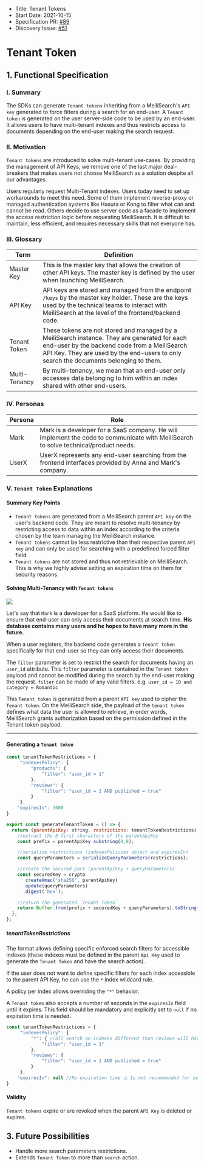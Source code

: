 - Title: Tenant Tokens
- Start Date: 2021-10-15
- Specification PR: [#89](https://github.com/meilisearch/specifications/pull/89)
- Discovery Issue: [#51](https://github.com/meilisearch/product/issues/51)

# Tenant Token

## 1. Functional Specification

### I. Summary

The SDKs can generate `Tenant tokens` inheriting from a MeiliSearch's `API key` generated to force filters during a search for an end-user. A `Tenant token` is generated on the user server-side code to be used by an end-user. It allows users to have multi-tenant indexes and thus restricts access to documents depending on the end-user making the search request.

### II. Motivation

`Tenant tokens` are introduced to solve multi-tenant use-cases. By providing the management of API Keys, we remove one of the last major deal-breakers that makes users not choose MeiliSearch as a solution despite all our advantages.

Users regularly request Multi-Tenant indexes. Users today need to set up workarounds to meet this need. Some of them implement reverse-proxy or managed authentication systems like Hasura or Kong to filter what can and cannot be read. Others decide to use server code as a facade to implement the access restriction logic before requesting MeiliSearch. It is difficult to maintain, less efficient, and requires necessary skills that not everyone has.

### III. Glossary

| Term               | Definition |
|--------------------|------------|
| Master Key         | This is the master key that allows the creation of other API keys. The master key is defined by the user when launching MeiliSearch. |
| API Key            | API keys are stored and managed from the endpoint `/keys` by the master key holder. These are the keys used by the technical teams to interact with MeiliSearch at the level of the frontend/backend code. |
| Tenant Token     | These tokens are not stored and managed by a MeiliSearch instance. They are generated for each end-user by the backend code from a MeiliSearch API Key. They are used by the end-users to only search the documents belonging to them. |
| Multi-Tenancy      | By multi-tenancy, we mean that an end-user only accesses data belonging to him within an index shared with other end-users. |

### IV. Personas

| Persona | Role |
|---------|------|
| Mark    | Mark is a developer for a SaaS company. He will implement the code to communicate with MeiliSearch to solve technical/product needs. |
| UserX   | UserX represents any end-user searching from the frontend interfaces provided by Anna and Mark's company. |

### V. `Tenant Token` Explanations

#### Summary Key Points

- `Tenant tokens` are generated from a MeiliSearch parent `API key` on the user's backend code. They are meant to resolve multi-tenancy by restricting access to data within an index according to the criteria chosen by the team managing the MeiliSearch instance.
- `Tenant tokens` cannot be less restrictive than their respective parent `API key` and can only be used for searching with a predefined forced filter field.
- `Tenant tokens` are not stored and thus not retrievable on MeiliSearch. This is why we highly advise setting an expiration time on them for security reasons.

#### Solving Multi-Tenancy with `Tenant tokens`

![](https://i.imgur.com/J4jVe1n.png)

Let's say that `Mark` is a developer for a SaaS platform. He would like to ensure that end-user can only access their documents at search time. **His database contains many users and he hopes to have many more in the future.**

When a user registers, the backend code generates a `Tenant token` specifically for that end-user so they can only access their documents.

The `filter` parameter is set to restrict the search for documents having an `user_id` attribute. This `filter` parameter is contained in the `Tenant token` payload and cannot be modified during the search by the end-user making the request. `filter` can be made of any valid filters. e.g. `user_id = 10 and category = Romantic`

This `Tenant token` is generated from a parent `API key` used to cipher the `Tenant token`. On the MeiliSearch side, the payload of the `tenant token` defines what data the user is allowed to retrieve, in order words, MeiliSearch grants authorization based on the permission defined in the Tenant token payload.

---

#### Generating a `Tenant token`

```javascript
const tenantTokenRestrictions = {
     "indexesPolicy": {
         "products": {
             "filter": "user_id = 1"
         },
         "reviews": {
             "filter": "user_id = 1 AND published = true"
         }
     },
    "expiresIn": 3600
}

export const generateTenantToken = () => {
  return (parentApiKey: string, restrictions: tenantTokenRestrictions): string => {
    //extract the 8 first characters of the parentApiKey
    const prefix = parentApiKey.substring(0,8);

    //serialize restrictions (indexesPolicies object and expiresIn)
    const queryParameters = serializeQueryParameters(restrictions);

    //create the secured part (parentApiKey + queryParameters)
    const securedKey = crypto
      .createHmac('sha256', parentApiKey)
      .update(queryParameters)
      .digest('hex');

    //return the generated `Tenant Token`
    return Buffer.from(prefix + securedKey + queryParameters).toString('base64');
  };
};
```

##### tenantTokenRestrictions

The format allows defining specific enforced search filters for accessible indexes (these indexes must be defined in the parent `Api Key` used to generate the `Tenant Token` and have the search action).

If the user does not want to define specific filters for each index accessible to the parent API Key, he can use the `*` index wildcard rule.

A policy per index allows overriding the `"*"` behavior.

A `Tenant token` also accepts a number of seconds in the `expiresIn` field until it expires. This field should be mandatory and explicitly set to `null` if no expiration time is needed.


```javascript
const tenantTokenRestrictions = {
     "indexesPolicy": {
         "*": { //all search on indexes different than reviews will have the enforced filter `user_id`
             "filter": "user_id = 1"
         },
         "reviews": {
             "filter": "user_id = 1 AND published = true"
         }
     },
    "expiresIn": null //No expiration time ⚠️ Is not recommended for security and quality of life reasons because the only way to revoke it is to delete the parent key
}
```

#### Validity

`Tenant tokens` expire or are revoked when the parent `API Key` is deleted or expires.

## 3. Future Possibilities

- Handle more search parameters restrictions.
- Extends `Tenant Token` to more than `search` action.